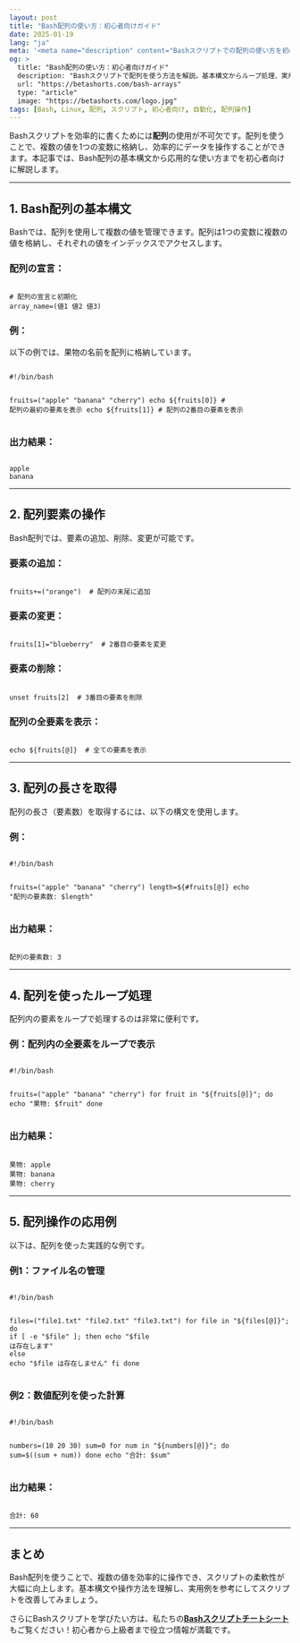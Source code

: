```yaml
---
layout: post
title: "Bash配列の使い方：初心者向けガイド"
date: 2025-01-19
lang: "ja"
meta: '<meta name="description" content="Bashスクリプトでの配列の使い方を初心者向けに解説。基本構文、要素の操作、ループ処理などを実用例を交えて紹介します。"><meta name="keywords" content="Bash 配列, Bashスクリプト, 配列の使い方, Linux, Bash初心者ガイド"><meta name="author" content="Beta Shorts"><meta name="robots" content="index, follow"><link rel="canonical" href="https://betashorts.com/bash-arrays">'
og: >
  title: "Bash配列の使い方：初心者向けガイド"
  description: "Bashスクリプトで配列を使う方法を解説。基本構文からループ処理、実用例まで、配列操作のすべてを学びましょう。"
  url: "https://betashorts.com/bash-arrays"
  type: "article"
  image: "https://betashorts.com/logo.jpg"
tags: [Bash, Linux, 配列, スクリプト, 初心者向け, 自動化, 配列操作]
---
```


<p>Bashスクリプトを効率的に書くためには<strong>配列</strong>の使用が不可欠です。配列を使うことで、複数の値を1つの変数に格納し、効率的にデータを操作することができます。本記事では、Bash配列の基本構文から応用的な使い方までを初心者向けに解説します。</p>

---

<h2>1. Bash配列の基本構文</h2>
<p>Bashでは、配列を使用して複数の値を管理できます。配列は1つの変数に複数の値を格納し、それぞれの値をインデックスでアクセスします。</p>

<h3>配列の宣言：</h3>
<pre><code>
# 配列の宣言と初期化
array_name=(値1 値2 値3)
</code></pre>

<h3>例：</h3>
<p>以下の例では、果物の名前を配列に格納しています。</p>
<pre><code>
#!/bin/bash

fruits=("apple" "banana" "cherry")
echo ${fruits[0]}  # 配列の最初の要素を表示
echo ${fruits[1]}  # 配列の2番目の要素を表示
</code></pre>

<h3>出力結果：</h3>
<pre><code>
apple
banana
</code></pre>

---

<h2>2. 配列要素の操作</h2>
<p>Bash配列では、要素の追加、削除、変更が可能です。</p>

<h3>要素の追加：</h3>
<pre><code>
fruits+=("orange")  # 配列の末尾に追加
</code></pre>

<h3>要素の変更：</h3>
<pre><code>
fruits[1]="blueberry"  # 2番目の要素を変更
</code></pre>

<h3>要素の削除：</h3>
<pre><code>
unset fruits[2]  # 3番目の要素を削除
</code></pre>

<h3>配列の全要素を表示：</h3>
<pre><code>
echo ${fruits[@]}  # 全ての要素を表示
</code></pre>

---

<h2>3. 配列の長さを取得</h2>
<p>配列の長さ（要素数）を取得するには、以下の構文を使用します。</p>

<h3>例：</h3>
<pre><code>
#!/bin/bash

fruits=("apple" "banana" "cherry")
length=${#fruits[@]}
echo "配列の要素数: $length"
</code></pre>

<h3>出力結果：</h3>
<pre><code>
配列の要素数: 3
</code></pre>

---

<h2>4. 配列を使ったループ処理</h2>
<p>配列内の要素をループで処理するのは非常に便利です。</p>

<h3>例：配列内の全要素をループで表示</h3>
<pre><code>
#!/bin/bash

fruits=("apple" "banana" "cherry")
for fruit in "${fruits[@]}"; do
    echo "果物: $fruit"
done
</code></pre>

<h3>出力結果：</h3>
<pre><code>
果物: apple
果物: banana
果物: cherry
</code></pre>

---

<h2>5. 配列操作の応用例</h2>
<p>以下は、配列を使った実践的な例です。</p>

<h3>例1：ファイル名の管理</h3>
<pre><code>
#!/bin/bash

files=("file1.txt" "file2.txt" "file3.txt")
for file in "${files[@]}"; do
    if [ -e "$file" ]; then
        echo "$file は存在します"
    else
        echo "$file は存在しません"
    fi
done
</code></pre>

<h3>例2：数値配列を使った計算</h3>
<pre><code>
#!/bin/bash

numbers=(10 20 30)
sum=0
for num in "${numbers[@]}"; do
    sum=$((sum + num))
done
echo "合計: $sum"
</code></pre>

<h3>出力結果：</h3>
<pre><code>
合計: 60
</code></pre>

---

<h2>まとめ</h2>
<p>Bash配列を使うことで、複数の値を効率的に操作でき、スクリプトの柔軟性が大幅に向上します。基本構文や操作方法を理解し、実用例を参考にしてスクリプトを改善してみましょう。</p>
<p>さらにBashスクリプトを学びたい方は、私たちの<a href="https://betashorts.gumroad.com/l/vvqikq" target="_blank"><strong>Bashスクリプトチートシート</strong></a>もご覧ください！初心者から上級者まで役立つ情報が満載です。</p>
